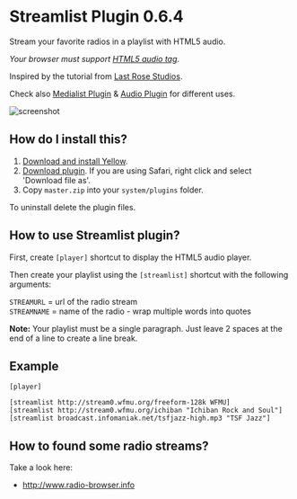 # Streamlist Plugin 0.6.4

Stream your favorite radios in a playlist with HTML5 audio.

*Your browser must support [HTML5 audio tag](https://en.wikipedia.org/wiki/HTML5_Audio)*.

Inspired by the tutorial from [Last Rose Studios](http://devblog.lastrose.com/html5-audio-video-playlist).

Check also [Medialist Plugin](https://github.com/nibreh/yellow-plugin-medialist) & [Audio Plugin](https://github.com/schulle4u/yellow-plugin-audio) for different uses.

![screenshot](https://raw.githubusercontent.com/nibreh/yellow-plugin-streamlist/master/streamlist-radio.png)

## How do I install this?

1. [Download and install Yellow](https://github.com/datenstrom/yellow/).
2. [Download plugin](https://github.com/nibreh/yellow-plugin-streamlist/archive/master.zip). If you are using Safari, right click and select 'Download file as'.
3. Copy `master.zip` into your `system/plugins` folder.

To uninstall delete the plugin files.

## How to use Streamlist plugin?

First, create `[player]` shortcut to display the HTML5 audio player.

Then create your playlist using the `[streamlist]` shortcut with the following arguments:

`STREAMURL` = url of the radio stream  
`STREAMNAME` = name of the radio - wrap multiple words into quotes

**Note:** Your playlist must be a single paragraph. Just leave 2 spaces at the end of a line to create a line break.

## Example

    [player]
    
    [streamlist http://stream0.wfmu.org/freeform-128k WFMU]
    [streamlist http://stream0.wfmu.org/ichiban "Ichiban Rock and Soul"]
    [streamlist broadcast.infomaniak.net/tsfjazz-high.mp3 "TSF Jazz"]

## How to found some radio streams?

Take a look here: 

- http://www.radio-browser.info

